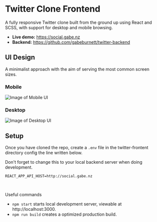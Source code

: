 # Twitter Clone Frontend

A fully responsive Twitter clone built from the ground up using React and SCSS, with support for desktop and mobile browsing.
- **Live demo:** https://social.gabe.nz
- **Backend:** https://github.com/gabeburnett/twitter-backend

## UI Design
A minimalist approach with the aim of serving the most common screen sizes.

### Mobile

![Image of Mobile UI](https://i.imgur.com/bdqccrW.png)

### Desktop

![Image of Desktop UI](https://i.imgur.com/oBZvcx3.png)

## Setup

Once you have cloned the repo, create a `.env` file in the twitter-frontent directory config the line written below.

Don't forget to change this to your local backend server when doing development.
```
REACT_APP_API_HOST=http://social.gabe.nz
```

<br/>

Useful commands
- `npm start` starts local development server, viewable at http://localhost:3000.
- `npm run build` creates a optimized production build.